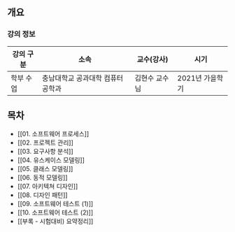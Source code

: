 ## 개요

### 강의 정보

| 강의 구분 | 소속 | 교수(강사) | 시기 |
| --- | --- | --- | --- |
| 학부 수업 | 충남대학교 공과대학 컴퓨터공학과 | 김현수 교수님 | 2021년 가을학기 |

## 목차

- [[01. 소프트웨어 프로세스]]
- [[02. 프로젝트 관리]]
- [[03. 요구사항 분석]]
- [[04. 유스케이스 모델링]]
- [[05. 클래스 모델링]]
- [[06. 동적 모델링]]
- [[07. 아키텍쳐 디자인]]
- [[08. 디자인 패턴]]
- [[09. 소프트웨어 테스트 (1)]]
- [[10. 소프트웨어 테스트 (2)]]
- [[부록 - 시험대비) 요약정리]]